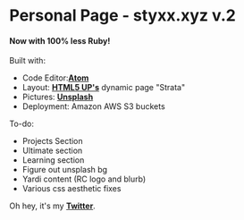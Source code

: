# Personal Page - styxx.xyz v.2
#### Now with 100% less Ruby!

Built with:

* Code Editor:**[Atom](https://atom.io/)**
* Layout: **[HTML5 UP's](https://html5up.net/)** dynamic page "Strata"
* Pictures: **[Unsplash](https://unsplash.com/)**
* Deployment: Amazon AWS S3 buckets

To-do:

* Projects Section
* Ultimate section
* Learning section
* Figure out unsplash bg
* Yardi content (RC logo and blurb)
* Various css aesthetic fixes


Oh hey, it's my **[Twitter](https://www.twitter.com/Styxx__)**.
